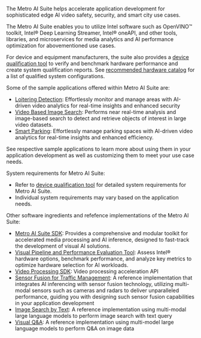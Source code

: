 The Metro AI Suite helps accelerate application development for sophisticated edge AI video safety, security, and smart city use cases. 

The Metro AI Suite enables you to utilize Intel software such as OpenVINO&trade; toolkit, Intel&reg; Deep Learning Streamer, Intel&reg; oneAPI, and other tools, libraries, and microservices for media analytics and AI performance optimization for abovementioned use cases.  

For device and equipment manufacturers, the suite also provides a [device qualification tool](https://edgesoftwarecatalog.intel.com/details/?microserviceType=recipe&microserviceNameForUrl=metro-ai-suite-device-qualification-for-hardware-builder) to verify and benchmark hardware performance and create system qualification reports. See [recommended hardware catalog](https://www.intel.com/content/www/us/en/developer/topic-technology/edge-5g/edge-solutions/hardware.html) for a list of qualified system configurations.

Some of the sample applications offered within Metro AI Suite are:

- [Loitering Detection](loitering-detection): Effortlessly monitor and manage areas with AI-driven video analytics for real-time insights and enhanced security
- [Video Based Image Search](search-image-by-image): Performs near real-time analysis and image-based search to detect and retrieve objects of interest in large video datasets.
- [Smart Parking](smart-parking): Effortlessly manage parking spaces with AI-driven video analytics for real-time insights and enhanced efficiency.

See respective sample applications to learn more about using them in your application development as well as customizing them to meet your use case needs.

System requirements for Metro AI Suite:
- Refer to [device qualification tool](https://edgesoftwarecatalog.intel.com/details/?microserviceType=recipe&microserviceNameForUrl=metro-ai-suite-device-qualification-for-hardware-builder) for detailed system requirements for Metro AI Suite.
- Individual system requirements may vary based on the application needs.

Other software ingredients and refefence implementations of the Metro AI Suite:
- [Metro AI Suite SDK](https://edgesoftwarecatalog.intel.com/details/?microserviceType=recipe&microserviceNameForUrl=metro-ai-suite-sdk-for-software-developers): Provides a comprehensive and modular toolkit for accelerated media processing and AI inference, designed to fast-track the development of visual AI solutions.
- [Visual Pipeline and Performance Evaluation Tool](https://github.com/open-edge-platform/edge-ai-libraries/tree/main/tools/visual-pipeline-and-platform-evaluation-tool): Assess Intel® hardware options, benchmark performance, and analyze key metrics to optimize hardware selection for AI workloads.
- [Video Processing SDK](https://edgesoftwarecatalog.intel.com/details/?microserviceType=recipe&microserviceNameForUrl=metro-ai-suite-video-processing-software-development-kit): Video processing acceleration API
- [Sensor Fusion for Traffic Management](https://edgesoftwarecatalog.intel.com/details/?microserviceType=recipe&microserviceNameForUrl=metro-ai-suite-sensor-fusion-for-traffic-management): A reference implementation that integrates AI inferencing with sensor fusion technology, utilizing multi-modal sensors such as cameras and radars to deliver unparalleled performance, guiding you with designing such sensor fusion capabilities in your application development
- [Image Search by Text](https://edgesoftwarecatalog.intel.com/details/?microserviceType=recipe&microserviceNameForUrl=metro-ai-suite-image-search-by-text): A reference implementation using multi-modal large language models to perform image search with text query
- [Visual Q&A](https://edgesoftwarecatalog.intel.com/details/?microserviceType=recipe&microserviceNameForUrl=metro-ai-suite-visual-question-answering): A reference implementation using multi-model large language models to perform Q&A on image data
